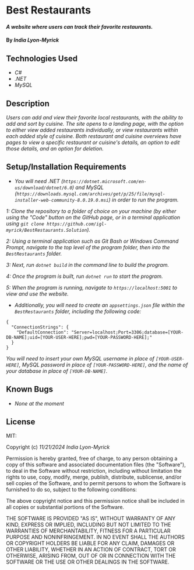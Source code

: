 # Best Restaurants

#### _A website where users can track their favorite restaurants._

#### By _**India Lyon-Myrick**_

## Technologies Used

* _C#_
* _.NET_
* _MySQL_

## Description

_Users can add and view their favorite local restaurants, with the ability to add and sort by cuisine. The site opens to a landing page, with the option to either view added restaurants individually, or view restaurants within each added style of cuisine. Both restaurant and cuisine overviews have pages to view a specific restaurant or cuisine's details, an option to edit those details, and an option for deletion._

## Setup/Installation Requirements

* _You will need .NET (`https://dotnet.microsoft.com/en-us/download/dotnet/6.0`) and MySQL (`https://downloads.mysql.com/archives/get/p/25/file/mysql-installer-web-community-8.0.19.0.msi`) in order to run the program._

_1: Clone the repository to a folder of choice on your machine (by either using the "Code" button on the GitHub page, or in a terminal application using `git clone https://github.com/igl-myrick/BestRestaurants.Solution`)._

_2: Using a terminal application such as Git Bash or Windows Command Prompt, navigate to the top level of the program folder, then into the `BestRestaurants` folder._

_3: Next, run `dotnet build` in the command line to build the program._

_4: Once the program is built, run `dotnet run` to start the program._

_5: When the program is running, navigate to `https://localhost:5001` to view and use the website._

* _Additionally, you will need to create an `appsettings.json` file within the `BestRestaurants` folder, including the following code:_

```
{
  "ConnectionStrings": {
    "DefaultConnection": "Server=localhost;Port=3306;database=[YOUR-DB-NAME];uid=[YOUR-USER-HERE];pwd=[YOUR-PASSWORD-HERE];"
  }
}
```

_You will need to insert your own MySQL username in place of `[YOUR-USER-HERE]`, MySQL password in place of `[YOUR-PASSWORD-HERE]`, and the name of your database in place of `[YOUR-DB-NAME]`._

## Known Bugs

* _None at the moment_

## License

MIT:

Copyright (c) _11/21/2024_ _India Lyon-Myrick_

Permission is hereby granted, free of charge, to any person obtaining a copy of this software and associated documentation files (the "Software"), to deal in the Software without restriction, including without limitation the rights to use, copy, modify, merge, publish, distribute, sublicense, and/or sell copies of the Software, and to permit persons to whom the Software is furnished to do so, subject to the following conditions:

The above copyright notice and this permission notice shall be included in all copies or substantial portions of the Software.

THE SOFTWARE IS PROVIDED "AS IS", WITHOUT WARRANTY OF ANY KIND, EXPRESS OR IMPLIED, INCLUDING BUT NOT LIMITED TO THE WARRANTIES OF MERCHANTABILITY, FITNESS FOR A PARTICULAR PURPOSE AND NONINFRINGEMENT. IN NO EVENT SHALL THE AUTHORS OR COPYRIGHT HOLDERS BE LIABLE FOR ANY CLAIM, DAMAGES OR OTHER LIABILITY, WHETHER IN AN ACTION OF CONTRACT, TORT OR OTHERWISE, ARISING FROM, OUT OF OR IN CONNECTION WITH THE SOFTWARE OR THE USE OR OTHER DEALINGS IN THE SOFTWARE.